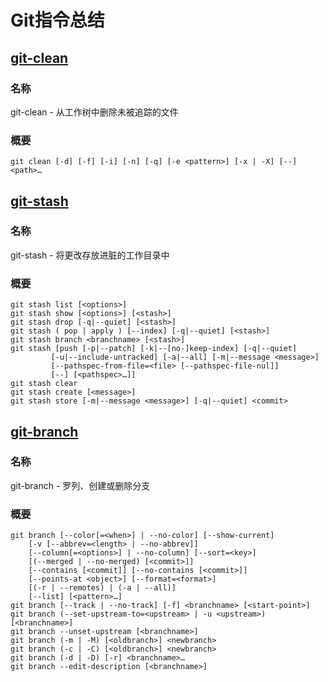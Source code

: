 ﻿---
layout: post
---

# Git指令总结
## [git-clean](https://git-scm.com/docs/git-clean)
### 名称
git-clean - 从工作树中删除未被追踪的文件
### 概要
```shell
git clean [-d] [-f] [-i] [-n] [-q] [-e <pattern>] [-x | -X] [--] <path>…​
```

## [git-stash](https://git-scm.com/docs/git-stash)
### 名称
git-stash - 将更改存放进脏的工作目录中
### 概要
```shell
git stash list [<options>]
git stash show [<options>] [<stash>]
git stash drop [-q|--quiet] [<stash>]
git stash ( pop | apply ) [--index] [-q|--quiet] [<stash>]
git stash branch <branchname> [<stash>]
git stash [push [-p|--patch] [-k|--[no-]keep-index] [-q|--quiet]
	     [-u|--include-untracked] [-a|--all] [-m|--message <message>]
	     [--pathspec-from-file=<file> [--pathspec-file-nul]]
	     [--] [<pathspec>…​]]
git stash clear
git stash create [<message>]
git stash store [-m|--message <message>] [-q|--quiet] <commit>
```

## [git-branch](https://git-scm.com/docs/git-branch)
### 名称
git-branch - 罗列、创建或删除分支
### 概要
```shell
git branch [--color[=<when>] | --no-color] [--show-current]
	[-v [--abbrev=<length> | --no-abbrev]]
	[--column[=<options>] | --no-column] [--sort=<key>]
	[(--merged | --no-merged) [<commit>]]
	[--contains [<commit]] [--no-contains [<commit>]]
	[--points-at <object>] [--format=<format>]
	[(-r | --remotes) | (-a | --all)]
	[--list] [<pattern>…​]
git branch [--track | --no-track] [-f] <branchname> [<start-point>]
git branch (--set-upstream-to=<upstream> | -u <upstream>) [<branchname>]
git branch --unset-upstream [<branchname>]
git branch (-m | -M) [<oldbranch>] <newbranch>
git branch (-c | -C) [<oldbranch>] <newbranch>
git branch (-d | -D) [-r] <branchname>…​
git branch --edit-description [<branchname>]
```

